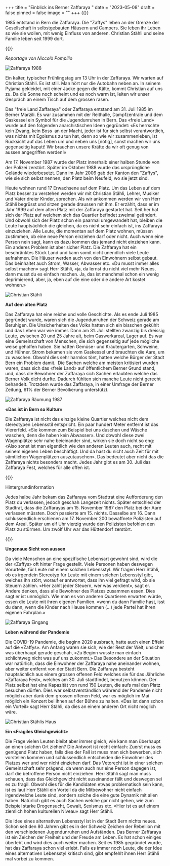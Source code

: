 +++
title = "Einblick ins Berner Zaffaraya "
date = "2023-05-08"
draft = false
pinned = false
image = ""
+++
{{<lead>}}

1985 entstand in Bern die Zaffaraya. Die "Zaffys" leben an der Grenze der Gesellschaft in selbstgebauten Häusern und Campers. Sie leben ihr Leben so wie sie wollen, mit wenig Einfluss von anderen. Christian Stähli und seine Familie leben seit 1999 dort.

{{</lead>}}

*Reportage von Niccolò Pompilio*



![Zaffaraya 1988](zaffaraya-1988.png)

Ein kalter, typischer Frühlingstag um 13 Uhr in der Zaffaraya. Wir warten auf Christian Stähli. Es ist still. Man hört nur die Autobahn neben an. In seinem Pyjama gekleidet, mit einer Jacke gegen die Kälte, kommt Christian auf uns zu. Da die Sonne noch scheint und es noch warm ist, leiten wir unser Gespräch an einem Tisch auf dem grossen rasen.

Das "freie Land Zaffaraya" oder Zaffaraya entstand am 31. Juli 1985 im Berner Marzili. Es war zusammen mit der Reithalle, Dampfzentrale und dem Gaskessel ein Symbol für die Jugendunruhen in Bern. Das «freie Land» wurde auf den folgenden anarchistischen Ideen gegründet: «Es herrschte kein Zwang, kein Boss  an der Macht, jeder ist für sich selbst verantwortlich, was nichts mit Egoismus zu tun hat, denn so wie wir zusammenleben, ist Rücksicht auf das Leben um und neben uns \[nötig], sonst machen wir uns gegenseitig kaputt! Wir brauchen unsere Kräfte da wir oft genug von aussen angegriffen werden!»

Am 17. November 1987 wurde der Platz innerhalb einer halben Stunde von der Polizei zerstört. Später im Oktober 1988 wurde das ursprüngliche Gelände wiederbesetzt. Dann im Jahr 2006 gab der Kanton den "Zaffys", wie sie sich selbst nennen, den Platz beim Neufeld, wo sie jetzt sind.

Heute wohnen rund 17 Erwachsene auf dem Platz. Um das Leben auf dem Platz besser zu verstehen werden wir mit Christian Stähli, Lehrer, Musiker und Vater dreier Kinder, sprechen. Als wir ankommen werden wir von Herr Stähli begrüsst und sitzen gerade draussen mit ihm. Er erzählt, dass er im Jahr 1999 auf dem alten Platz mit der Zaffaraya gestartet hat. Seit her hat sich der Platz auf welchem sich das Quartier befindet zweimal geändert. Und obwohl sich der Platz schon ein paarmal umgewandelt hat, bleiben die Leute hauptsächlich die gleichen, da es nicht sehr einfach ist, ins Zaffaraya einzuziehen. Alle Leute, die momentan auf dem Platz wohnen, müssen zustimmen, ob eine neue Person einziehen darf oder nicht. Auch wenn eine Person nein sagt, kann es dazu kommen das jemand nicht einziehen kann. Ein anderes Problem ist aber sicher Platz. Die Zaffaraya hat ein beschränktes Stück Land und kann somit nicht unendlich viele Leute aufnahmen. Die Häuser werden auch von den Einwohnern selbst gebaut. Das beinhaltet auch Strom, Wasser, Abwasser etc. «Du musst immer alles selbst machen» sagt Herr Stähli, «ja, da lernst du nicht viel mehr Neues, dann musst du es einfach machen. Ja, das ist manchmal schon ein wenig deprimierend, aber, ja, eben auf die eine oder die andere Art kostet wohnen.»

![Christian Stähli](christian-stahli.png)

**Auf dem alten Platz**

Das Zaffaraya hat eine reiche und volle Geschichte. Als es ende Juli 1985 gegründet wurde, waren sich die Jugendunruhen der Schweiz gerade am Beruhigen. Die Unsicherheiten des Volks hatten sich ein bisschen gekühlt und das Leben war wie immer. Dann am 31. Juli stellten zwanzig bis dreissig Leute, zwischen 20 und 25 Jahre alt, beim Gaswerkareal, Lager auf. Es war eine Gemeinschaft von Menschen, die sich gegenseitig auf jede mögliche weise geholfen haben. Sie hatten Gemüse- und Kräutergarten, Schweine, und Hühner. Strom bekamen sie vom Gaskessel und brauchten die Aare, um zu waschen. Obwohl dies sehr harmlos tönt, hatten welche Bürger der Stadt Bern ein Problem damit.  Die Sachen welche am meisten kritisiert wurden waren, dass sich das «freie Land» auf öffentlichem Berner Grund stand, und, dass die Bewohner der Zaffaraya sich Sachen erlaubten welche das Berner Volk dicht durfte. Dadurch fühlten sich manche Leute nicht gerecht behandelt. Trotzdem wurde das Zaffaraya, in einer Umfrage der Berner Zeitung, 61% der Berner Bevölkerung unterstützt.

![Zaffaraya Räumung 1987](zaffaraya-raumung.png)

**«Das ist in Bern so Kultur»**

Die Zaffaraya ist nicht das einzige kleine Quartier welches nicht dem stereotypen Lebensstil entspricht. Ein paar hundert Meter entfernt ist das Viererfeld. «Sie kommen zum Beispiel bei uns duschen und Wäsche waschen, denn die haben kein Abwasser». Und obwohl diese zwei Wagenplätze sehr nahe beieinander sind, wirken sie doch nicht so eng: «Also sonst ist man eigentlich wie den anderen Leuten auch, recht mit seinem eigenen Leben beschäftigt. Und da hast du nicht auch Zeit für mit sämtlichen Wagenplätzen auszutauschen». Das bedeutet aber nicht das die Zaffaraya nichts besonders macht. Jedes Jahr gibt es am 30. Juli das Zaffaraya Fest, welches für alle offen ist.

{{<box>}}

Hintergrundinformation

Jedes halbe Jahr bekam das Zaffaraya vom Stadtrat eine Aufforderung den Platz du verlassen, jedoch geschah Langezeit nichts. Später entschied der Stadtrat, dass die Zaffarayas am 15. November 1987 den Platz bei der Aare verlassen müssten. Doch passierte am 15. nichts. Dasselbe am 16. Dann schlussendlich erschienen am 17. November 200 bewaffnete Polizisten auf dem Areal. Später um elf Uhr vierzig wurde den Polizisten befohlen den Platz zu stürmen. Um zwölf Uhr war das Hüttendorf zerstört.

{{</box>}}

**Ungenaue Sicht von aussen**

Da viele Menschen an eine spezifische Lebensart gewohnt sind, wird die der «Zaffys» oft hinter Frage gestellt. Viele Personen haben deswegen Vorurteile, für Leute mit einem solchen Lebensstyl. Wir fragen Herr Stähli, ob es irgendein Stereotyp für Leute mit einem solchen Lebensstyl gibt, welches ihn stört, worauf er antwortet, dass ihn viel gefragt wird, ob sie Steuern zahlen. «Hier zahlt jeder Steuern, wer was verdient», sagt er. Andere denken, dass alle Bewohner des Platzes zusammen essen. Dies sagt er ist unmöglich. Wie man es von anderen Quartieren erwarten würde, essen die Leute mit ihren eigenen Familien. «wenn du dann Familie hast, isst du dann, wenn die Kinder nach Hause kommen (…) jede Partei hat ihren eigenen Fahrplan.»

![Zaffaraya Eingang](zaffaraya-eingang.png)



**Leben während der Pandemie**

Die COVID-19 Pandemie, die beginn 2020 ausbrach, hatte auch einen Effekt auf die «Zaffys». Am Anfang waren sie sich, wie der Rest der Welt, unsicher was überhaupt gerade geschah, «Zu Beginn wusste man einfach schlichtweg nicht was auf uns zukommt.» Das Besondere an der Situation war natürlich, dass die Einwohner der Zaffaraya nahe aneinander wohnen, aber weiter entfernt von der Stadt Bern. Die Zaffaraya besteht hauptsächlich aus einem grossen offenen Feld welches sie für das Jährliche «Zaffaraya Fest», welches am 30. Juli stadtfindet, benutzen können. Der Platz selbst hat eine Kapazität von rund 150 Leuten, die aufs mal den Platz besuchen dürfen. Dies war selbstverständlich während der Pandemie nicht möglich aber dank dem grossen offenen Feld, war es möglich im Mai möglich ein Konzert bei ihnen auf der Bühne zu halten. «Das ist dann schon ein Vorteil» sagt Herr Stähli, da dies an einem anderen Ort nicht möglich wäre.

![Christian Stählis Haus](christian-stahlis-haus.png)

**Ein «Fragiles Gleichgewicht»**

Die Frage vielen Leuten bleibt aber immer gleich, wie kann man überhaupt an einen solchen Ort ziehen? Die Antwort ist recht einfach: Zuerst muss es genügend Platz haben, falls dies der Fall ist muss man sich bewerben, sich vorstellen kommen und schlussendlich entscheiden die Einwohner des Platzes wer und wer nicht einziehen darf. Das Vetorecht ist in einer solchen Gemeinschaft sehr prägend, da wenn auch nur eine Person dagegen ist, darf die betroffene Person nicht einziehen. Herr Stähli sagt man muss schauen, dass das Gleichgewicht nicht auseinander fällt und deswegen sei es zu fragil. Obwohl dies für die Kandidaten etwas problematisch sein kann, ist es laut Herr Stähli ein Vorteil da die Mitbewohner nicht einfach irgendwelche Leute sind, sondern solche die eine gute Dynamik mit allen haben. Natürlich gibt es auch Sachen welche gar nicht gehen, wie zum Beispiel starke Drogensucht, Gewalt, Sexismus etc. «Hier ist es auf einem ziemlich hohen kulturellen Niveau» sagt Herr Stähli.



Die Idee eines alternativen Lebensstyl ist in der Stadt Bern nichts neues. Schon seit den 80 Jahren gibt es in der Schweiz Zeichen der Rebellion mit den verschiedenen Jugendunruhen und Aufständen. Das Berner Zaffaraya ist ein Zeichen der Freiheit und der Freude am Leben. Es hat schon einiges überlebt und wird dies auch weiter machen. Seit es 1985 gegründet wurde, hat das Zaffaraya schon viel erlebt. Falls es immer noch Leute, die der Idee eines alternativen Lebensstyl kritisch sind, gibt empfehlt ihnen Herr Stähli mal vorbei zu kommen.